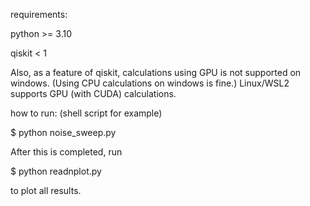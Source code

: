 requirements:

python >= 3.10

qiskit < 1

Also, as a feature of qiskit, calculations using GPU is not supported on windows. (Using CPU 
calculations on windows is fine.) Linux/WSL2 supports GPU (with CUDA) calculations.  

how to run: (shell script for example)

$ python noise_sweep.py

After this is completed, run

$ python readnplot.py 

to plot all results. 


